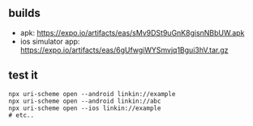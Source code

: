 ## builds

- apk: https://expo.io/artifacts/eas/sMv9DSt9uGnK8gisnNBbUW.apk
- ios simulator app: https://expo.io/artifacts/eas/6gUfwgiWYSmvjq1Bgui3hV.tar.gz

## test it

```
npx uri-scheme open --android linkin://example
npx uri-scheme open --android linkin://abc
npx uri-scheme open --ios linkin://example
# etc..
```
